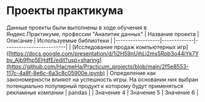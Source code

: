 # Проекты практикума
Данные проекты были выполнены в ходе обучения в Яндекс.Практикуме, профессии "Аналитик данных" 
| Название проекта | Описание    | Используемые библиотеки |
|------------------|-------------|-------------------------|
| [Исследование продаж компьютерных игр]([https://docs.google.com/presentation/d/1i2H59nUjhLj2ms5Rpb3o44iYk7Ybv_Ajb9fhp5EHdfE/edit?usp=sharing](https://github.com/HacmeHa/Practicum_projects/blob/main/2f5e8553-117c-4a8f-8e6c-6a3c8c05900e.ipynb)  | Определение как закономерности влияют на успешность игры. На основании них выбран потенциально популярный продукт к которому будут применяться рекламные компании | pandas  |
| Значение 4  | Значение 5  | Значение 6  |

